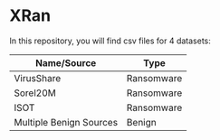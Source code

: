 # XRan

In this repository, you will find csv files for 4 datasets:

<table class="tg">
<thead>
  <tr>
    <th class="tg-agym">Name/Source</th>
    <th class="tg-agym">Type</th>
  </tr>
</thead>
<tbody>
  <tr>
    <td class="tg-0pky">VirusShare</td>
    <td class="tg-0pky">Ransomware</td>
  </tr>
  <tr>
    <td class="tg-0pky">Sorel20M</td>
    <td class="tg-0pky">Ransomware</td>
  </tr>
  <tr>
    <td class="tg-0pky">ISOT</td>
    <td class="tg-0pky">Ransomware</td>
  </tr>
  <tr>
    <td class="tg-0pky">Multiple Benign Sources</td>
    <td class="tg-0pky">Benign</td>
  </tr>
</tbody>
</table>
